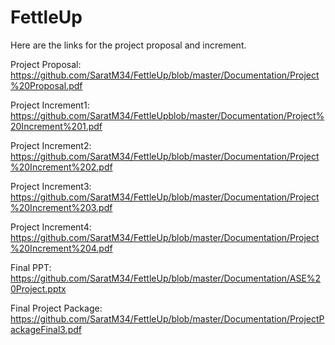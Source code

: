 # FettleUp

Here are the links for the project proposal and increment.
 
 Project Proposal: https://github.com/SaratM34/FettleUp/blob/master/Documentation/Project%20Proposal.pdf
 
 Project Increment1: https://github.com/SaratM34/FettleUpblob/master/Documentation/Project%20Increment%201.pdf
 
 Project Increment2: https://github.com/SaratM34/FettleUp/blob/master/Documentation/Project%20Increment%202.pdf
 
 Project Increment3: https://github.com/SaratM34/FettleUp/blob/master/Documentation/Project%20Increment%203.pdf
 
 Project Increment4: https://github.com/SaratM34/FettleUp/blob/master/Documentation/Project%20Increment%204.pdf
 
 Final PPT: https://github.com/SaratM34/FettleUp/blob/master/Documentation/ASE%20Project.pptx
 
 Final Project Package: https://github.com/SaratM34/FettleUp/blob/master/Documentation/ProjectPackageFinal3.pdf


